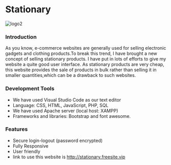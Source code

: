 # Stationary 
![logo2](https://user-images.githubusercontent.com/56539752/76159138-5ed5e280-6143-11ea-898f-3df1874e6526.png)



### Introduction

As you know, e-commerce websites are generally used for selling electronic gadgets and clothing products.To break this trend, I have brought a new concept of selling stationary products.
I have put in lots of efforts to give my website a quite good user interface. As stationary products are very cheap, this website provides the sale of products in bulk rather than selling it in smaller quantities,which can be a drawback to such websites. 

### Development Tools

* We have used Visual Studio Code as our text editor
* Language: CSS, HTML, JavaScript, PHP, SQL
* We have used Apache server (local host: XAMPP)
* Frameworks and libraries: Bootstrap and font awesome.
 
### Features

* Secure login-logout (password encrypted)
* Fully Responsive
* User friendly
* link to use this website is http://stationary.freesite.vip


